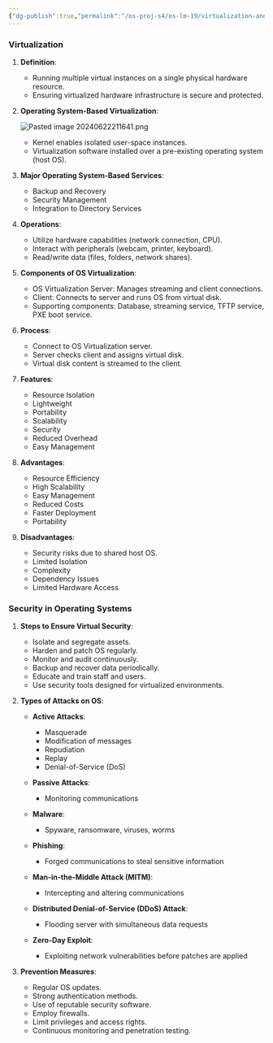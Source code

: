 ```yaml
---
{"dg-publish":true,"permalink":"/os-proj-s4/os-lm-19/virtualization-and-security/","dgPassFrontmatter":true}
---
```


### Virtualization

1. **Definition**:
    
    - Running multiple virtual instances on a single physical hardware resource.
    - Ensuring virtualized hardware infrastructure is secure and protected.
    
2. **Operating System-Based Virtualization**:

	![Pasted image 20240622211641.png](/img/user/Os%20Proj%20S4/Pasted%20image%2020240622211641.png)
    - Kernel enables isolated user-space instances.
    - Virtualization software installed over a pre-existing operating system (host OS).
3. **Major Operating System-Based Services**:
    
    - Backup and Recovery
    - Security Management
    - Integration to Directory Services
4. **Operations**:
    
    - Utilize hardware capabilities (network connection, CPU).
    - Interact with peripherals (webcam, printer, keyboard).
    - Read/write data (files, folders, network shares).
5. **Components of OS Virtualization**:
    
    - OS Virtualization Server: Manages streaming and client connections.
    - Client: Connects to server and runs OS from virtual disk.
    - Supporting components: Database, streaming service, TFTP service, PXE boot service.
6. **Process**:
	- Connect to OS Virtualization server.
    - Server checks client and assigns virtual disk.
    - Virtual disk content is streamed to the client.
8. **Features**:
    
    - Resource Isolation
    - Lightweight
    - Portability
    - Scalability
    - Security
    - Reduced Overhead
    - Easy Management
8. **Advantages**:
    
    - Resource Efficiency
    - High Scalability
    - Easy Management
    - Reduced Costs
    - Faster Deployment
    - Portability
9. **Disadvantages**:
    
    - Security risks due to shared host OS.
    - Limited Isolation
    - Complexity
    - Dependency Issues
    - Limited Hardware Access

### Security in Operating Systems

1. **Steps to Ensure Virtual Security**:
    - Isolate and segregate assets.
    - Harden and patch OS regularly.
    - Monitor and audit continuously.
    - Backup and recover data periodically.
    - Educate and train staff and users.
    - Use security tools designed for virtualized environments.
    
1. **Types of Attacks on OS**:
    - **Active Attacks**:
        - Masquerade
        - Modification of messages
        - Repudiation
        - Replay
        - Denial-of-Service (DoS)
        
    - **Passive Attacks**:
        - Monitoring communications
        
    - **Malware**:
        - Spyware, ransomware, viruses, worms
        
    - **Phishing**:
        - Forged communications to steal sensitive information
        
    - **Man-in-the-Middle Attack (MITM)**:
        - Intercepting and altering communications
        
    - **Distributed Denial-of-Service (DDoS) Attack**:
        - Flooding server with simultaneous data requests
        
    - **Zero-Day Exploit**:
        - Exploiting network vulnerabilities before patches are applied
    
1. **Prevention Measures**:
    - Regular OS updates.
    - Strong authentication methods.
    - Use of reputable security software.
    - Employ firewalls.
    - Limit privileges and access rights.
    - Continuous monitoring and penetration testing.